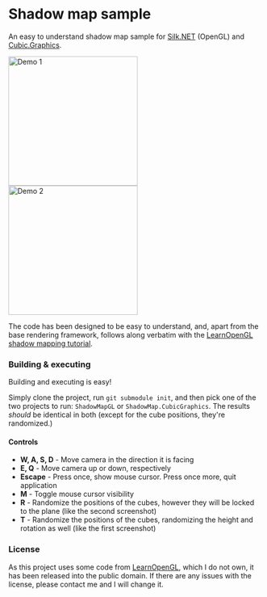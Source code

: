 # Shadow map sample
An easy to understand shadow map sample for [Silk.NET](https://github.com/dotnet/Silk.NET) (OpenGL) and [Cubic.Graphics](https://github.com/IsometricSoftware/Cubic/tree/Cubic.Next/Cubic.Graphics).

<img src="https://i.rollbot.net/shadowdemo1.png" alt="Demo 1" width="256" />
<img src="https://i.rollbot.net/shadowdemo2.png" alt="Demo 2" width="256" />

The code has been designed to be easy to understand, and, apart from the base rendering framework, follows along verbatim with the [LearnOpenGL shadow mapping tutorial](https://learnopengl.com/Advanced-Lighting/Shadows/Shadow-Mapping).

### Building & executing
Building and executing is easy!

Simply clone the project, run `git submodule init`, and then pick one of the two projects to run: `ShadowMapGL` or `ShadowMap.CubicGraphics`. The results *should* be identical in both (except for the cube positions, they're randomized.)

#### Controls
* **W, A, S, D** - Move camera in the direction it is facing
* **E, Q** - Move camera up or down, respectively
* **Escape** - Press once, show mouse cursor. Press once more, quit application
* **M** - Toggle mouse cursor visibility
* **R** - Randomize the positions of the cubes, however they will be locked to the plane (like the second screenshot)
* **T** - Randomize the positions of the cubes, randomizing the height and rotation as well (like the first screenshot)

### License
As this project uses some code from [LearnOpenGL](https://learnopengl.com/), which I do not own, it has been released into the public domain. If there are any issues with the license, please contact me and I will change it.